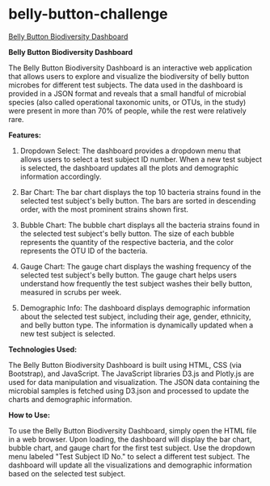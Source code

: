 # belly-button-challenge

[Belly Button Biodiversity Dashboard](https://mirianruanova.github.io/belly-button-challenge/)


**Belly Button Biodiversity Dashboard**

The Belly Button Biodiversity Dashboard is an interactive web application that allows users to explore and visualize the biodiversity of belly button microbes for different test subjects. The data used in the dashboard is provided in a JSON format and reveals that a small handful of microbial species (also called operational taxonomic units, or OTUs, in the study) were present in more than 70% of people, while the rest were relatively rare.

**Features:**

1. Dropdown Select: The dashboard provides a dropdown menu that allows users to select a test subject ID number. When a new test subject is selected, the dashboard updates all the plots and demographic information accordingly.

2. Bar Chart: The bar chart displays the top 10 bacteria strains found in the selected test subject's belly button. The bars are sorted in descending order, with the most prominent strains shown first.

3. Bubble Chart: The bubble chart displays all the bacteria strains found in the selected test subject's belly button. The size of each bubble represents the quantity of the respective bacteria, and the color represents the OTU ID of the bacteria.

4. Gauge Chart: The gauge chart displays the washing frequency of the selected test subject's belly button. The gauge chart helps users understand how frequently the test subject washes their belly button, measured in scrubs per week.

5. Demographic Info: The dashboard displays demographic information about the selected test subject, including their age, gender, ethnicity, and belly button type. The information is dynamically updated when a new test subject is selected.

**Technologies Used:**

The Belly Button Biodiversity Dashboard is built using HTML, CSS (via Bootstrap), and JavaScript. The JavaScript libraries D3.js and Plotly.js are used for data manipulation and visualization. The JSON data containing the microbial samples is fetched using D3.json and processed to update the charts and demographic information.

**How to Use:**

To use the Belly Button Biodiversity Dashboard, simply open the HTML file in a web browser. Upon loading, the dashboard will display the bar chart, bubble chart, and gauge chart for the first test subject. Use the dropdown menu labeled "Test Subject ID No." to select a different test subject. The dashboard will update all the visualizations and demographic information based on the selected test subject.

